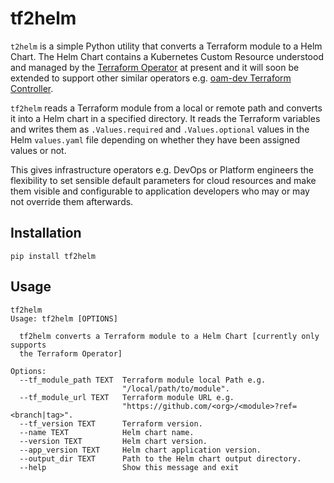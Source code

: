 # tf2helm

`t2helm` is a simple Python utility that converts a Terraform module to a Helm Chart. The Helm Chart contains a Kubernetes Custom Resource understood and managed by the [Terraform Operator](https://github.com/isaaguilar/terraform-operator) at present and it will soon be extended to support other similar operators e.g. [oam-dev Terraform Controller](https://github.com/oam-dev/terraform-controller).

`tf2helm` reads a Terraform module from a local or remote path and converts it into a Helm chart in a specified directory. It reads the Terraform variables and writes them as `.Values.required` and `.Values.optional` values in the Helm `values.yaml` file depending on whether they have been assigned values or not.

This gives infrastructure operators e.g. DevOps or Platform engineers the flexibility to set sensible default parameters for cloud resources and make them visible and configurable to application developers who may or may not override them afterwards.

## Installation

```
pip install tf2helm
```

## Usage
```
tf2helm
Usage: tf2helm [OPTIONS]

  tf2helm converts a Terraform module to a Helm Chart [currently only supports
  the Terraform Operator]

Options:
  --tf_module_path TEXT  Terraform module local Path e.g.
                         "/local/path/to/module".
  --tf_module_url TEXT   Terraform module URL e.g.
                         "https://github.com/<org>/<module>?ref=<branch|tag>".
  --tf_version TEXT      Terraform version.
  --name TEXT            Helm chart name.
  --version TEXT         Helm chart version.
  --app_version TEXT     Helm chart application version.
  --output_dir TEXT      Path to the Helm chart output directory.
  --help                 Show this message and exit
```
